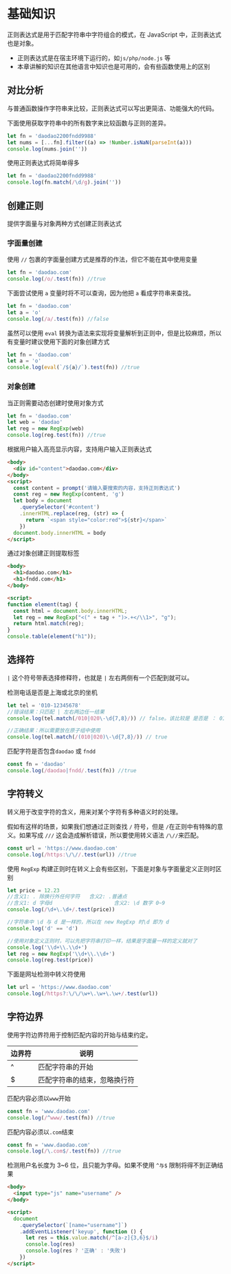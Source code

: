 # 基础知识

正则表达式是用于匹配字符串中字符组合的模式，在 JavaScript 中，正则表达式也是对象。

- 正则表达式是在宿主环境下运行的，如`js/php/node.js` 等
- 本章讲解的知识在其他语言中知识也是可用的，会有些函数使用上的区别

## 对比分析

与普通函数操作字符串来比较，正则表达式可以写出更简洁、功能强大的代码。

下面使用获取字符串中的所有数字来比较函数与正则的差异。

```js
let fn = 'daodao2200fndd9988'
let nums = [...fn].filter((a) => !Number.isNaN(parseInt(a)))
console.log(nums.join(''))
```

使用正则表达式将简单得多

```js
let fn = 'daodao2200fndd9988'
console.log(fn.match(/\d/g).join(''))
```

## 创建正则

<word text="JavaScript" />提供字面量与对象两种方式创建正则表达式

### 字面量创建

使用 `//` 包裹的字面量创建方式是推荐的作法，但它不能在其中使用变量

```js
let fn = 'daodao.com'
console.log(/o/.test(fn)) //true
```

下面尝试使用 `a` 变量时将不可以查询，因为他把 `a` 看成字符串来查找。

```js
let fn = 'daodao.com'
let a = 'o'
console.log(/a/.test(fn)) //false
```

虽然可以使用 `eval` 转换为<word text="JavaScript" />语法来实现将变量解析到正则中，但是比较麻烦，所以有变量时建议使用下面的对象创建方式

```js
let fn = 'daodao.com'
let a = 'o'
console.log(eval(`/${a}/`).test(fn)) //true
```

### 对象创建

当正则需要动态创建时使用对象方式

```js
let fn = 'daodao.com'
let web = 'daodao'
let reg = new RegExp(web)
console.log(reg.test(fn)) //true
```

根据用户输入高亮显示内容，支持用户输入正则表达式

```html
<body>
  <div id="content">daodao.com</div>
</body>
<script>
  const content = prompt('请输入要搜索的内容，支持正则表达式')
  const reg = new RegExp(content, 'g')
  let body = document
    .querySelector('#content')
    .innerHTML.replace(reg, (str) => {
      return `<span style="color:red">${str}</span>`
    })
  document.body.innerHTML = body
</script>
```

通过对象创建正则提取标签

```html
<body>
  <h1>daodao.com</h1>
  <h1>fndd.com</h1>
</body>

<script>
function element(tag) {
  const html = document.body.innerHTML;
  let reg = new RegExp("<(" + tag + ")>.+</\\1>", "g");
  return html.match(reg);
}
console.table(element("h1"));
```

## 选择符

`|` 这个符号带表选择修释符，也就是 `|` 左右两侧有一个匹配到就可以。

检测电话是否是上海或北京的坐机

```js
let tel = '010-12345678'
//错误结果：只匹配 | 左右两边任一结果
console.log(tel.match(/010|020\-\d{7,8}/)) // false。该比较是 是否是 ： 010或020-7或8个数字

//正确结果：所以需要放在原子组中使用
console.log(tel.match(/(010|020)\-\d{7,8}/)) // true
```

匹配字符是否包含`daodao` 或 `fndd`

```js
const fn = 'daodao'
console.log(/daodao|fndd/.test(fn)) //true
```

## 字符转义

转义用于改变字符的含义，用来对某个字符有多种语义时的处理。

假如有这样的场景，如果我们想通过正则查找 `/` 符号，但是 `/`在正则中有特殊的意义。如果写成 `///` 这会造成解析错误，所以要使用转义语法 `/\//`来匹配。

```js
const url = 'https://www.daodao.com'
console.log(/https:\/\//.test(url)) //true
```

使用 `RegExp` 构建正则时在转义上会有些区别，下面是对象与字面量定义正则时区别

```js
let price = 12.23
//含义1: . 除换行外任何字符 	含义2: .普通点
//含义1: d 字母d   					含义2: \d 数字 0~9
console.log(/\d+\.\d+/.test(price))

//字符串中 \d 与 d 是一样的，所以在 new RegExp 时\d 即为 d
console.log('d' == 'd')

//使用对象定义正则时，可以先把字符串打印一样，结果是字面量一样的定义就对了
console.log('\\d+\\.\\d+')
let reg = new RegExp('\\d+\\.\\d+')
console.log(reg.test(price))
```

下面是网址检测中转义符使用

```js
let url = 'https://www.daodao.com'
console.log(/https?:\/\/\w+\.\w+\.\w+/.test(url))
```

## 字符边界

使用字符边界符用于控制匹配内容的开始与结束约定。

| 边界符 | 说明                         |
| ------ | ---------------------------- |
| ^      | 匹配字符串的开始             |
| $      | 匹配字符串的结束，忽略换行符 |

匹配内容必须以`www`开始

```js
const fn = 'www.daodao.com'
console.log(/^www/.test(fn)) //true
```

匹配内容必须以`.com`结束

```js
const fn = 'www.daodao.com'
console.log(/\.com$/.test(fn)) //true
```

检测用户名长度为 3~6 位，且只能为字母。如果不使用 `^与$` 限制将得不到正确结果

```html
<body>
  <input type="js" name="username" />
</body>

<script>
  document
    .querySelector(`[name="username"]`)
    .addEventListener('keyup', function () {
      let res = this.value.match(/^[a-z]{3,6}$/i)
      console.log(res)
      console.log(res ? '正确' : '失败')
    })
</script>
```
